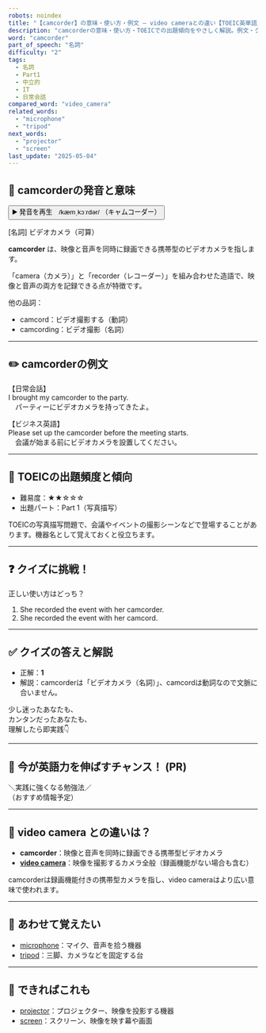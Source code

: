 ```yaml
---
robots: noindex
title: "【camcorder】の意味・使い方・例文 ― video cameraとの違い【TOEIC英単語】"
description: "camcorderの意味・使い方・TOEICでの出題傾向をやさしく解説。例文・クイズ付きでvideo cameraとの違いもわかりやすく学べます。"
word: "camcorder"
part_of_speech: "名詞"
difficulty: "2"
tags:
  - 名詞
  - Part1
  - 中立的
  - IT
  - 日常会話
compared_word: "video_camera"
related_words:
  - "microphone"
  - "tripod"
next_words:
  - "projector"
  - "screen"
last_update: "2025-05-04"
---
```


## 🔰 camcorderの発音と意味

<button class="play-audio" onclick="playTTS('camcorder')">
  <span class="play-audio-main">
    ▶️ 発音を再生　/kæmˌkɔːrdər/
  </span>
  <span class="play-audio-sub">
    （キャムコーダー）
  </span>
</button>

[名詞] ビデオカメラ（可算）

**camcorder** は、映像と音声を同時に録画できる携帯型のビデオカメラを指します。

「camera（カメラ）」と「recorder（レコーダー）」を組み合わせた造語で、映像と音声の両方を記録できる点が特徴です。

他の品詞：  
- camcord：ビデオ撮影する（動詞）
- camcording：ビデオ撮影（名詞）

---

## ✏️ camcorderの例文

【日常会話】  
I brought my camcorder to the party.  
　パーティーにビデオカメラを持ってきたよ。

【ビジネス英語】  
Please set up the camcorder before the meeting starts.  
　会議が始まる前にビデオカメラを設置してください。

---

## 🎯 TOEICの出題頻度と傾向

- 難易度：★★☆☆☆
- 出題パート：Part 1（写真描写）

TOEICの写真描写問題で、会議やイベントの撮影シーンなどで登場することがあります。機器名として覚えておくと役立ちます。

---

## ❓ クイズに挑戦！

正しい使い方はどっち？

1. She recorded the event with her camcorder.  
2. She recorded the event with her camcord.

---

## ✅ クイズの答えと解説

- 正解：**1**
- 解説：camcorderは「ビデオカメラ（名詞）」、camcordは動詞なので文脈に合いません。

少し迷ったあなたも、  
カンタンだったあなたも、  
理解したら即実践👇️

---

## 🚀 今が英語力を伸ばすチャンス！ (PR)

<div class="info-center">
＼実践に強くなる勉強法／<br>  
（おすすめ情報予定）
</div>

---

## 🤔  video camera との違いは？

- **camcorder**：映像と音声を同時に録画できる携帯型ビデオカメラ
- **[video camera](/video_camera)**：映像を撮影するカメラ全般（録画機能がない場合も含む）

camcorderは録画機能付きの携帯型カメラを指し、video cameraはより広い意味で使われます。

---

## 🧩 あわせて覚えたい

- [microphone](/microphone)：マイク、音声を拾う機器
- [tripod](/tripod)：三脚、カメラなどを固定する台

---

## 📖 できればこれも

- [projector](/projector)：プロジェクター、映像を投影する機器
- [screen](/screen)：スクリーン、映像を映す幕や画面

<!-- cvid: aid23_bid46 -->
